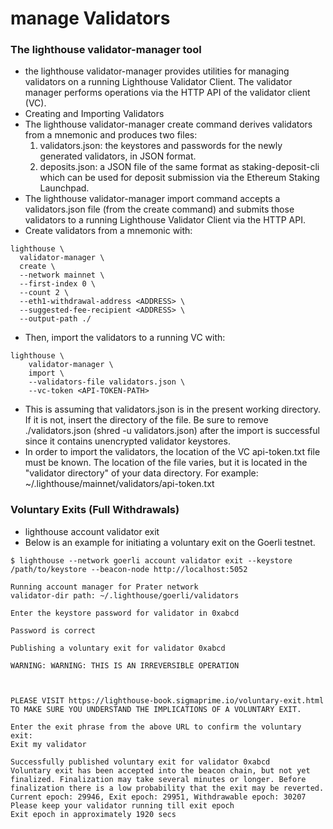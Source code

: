 # manage Validators

### The lighthouse validator-manager tool
  - the lighthouse validator-manager provides utilities for managing validators on a running Lighthouse Validator Client. The validator manager performs operations via the HTTP API of the validator client (VC).
  - Creating and Importing Validators
  - The lighthouse validator-manager create command derives validators from a mnemonic and produces two files:
    1. validators.json: the keystores and passwords for the newly generated validators, in JSON format.
    2. deposits.json: a JSON file of the same format as staking-deposit-cli which can be used for deposit submission via the Ethereum Staking Launchpad.
  - The lighthouse validator-manager import command accepts a validators.json file (from the create command) and submits those validators to a running Lighthouse Validator Client via the HTTP API.
  - Create validators from a mnemonic with:
```
lighthouse \
  validator-manager \
  create \
  --network mainnet \
  --first-index 0 \
  --count 2 \
  --eth1-withdrawal-address <ADDRESS> \
  --suggested-fee-recipient <ADDRESS> \
  --output-path ./
```
  - Then, import the validators to a running VC with:
```
lighthouse \
    validator-manager \
    import \
    --validators-file validators.json \
    --vc-token <API-TOKEN-PATH>
```
  - This is assuming that validators.json is in the present working directory. If it is not, insert the directory of the file. Be sure to remove ./validators.json (shred -u validators.json) after the import is successful since it contains unencrypted validator keystores.
  - In order to import the validators, the location of the VC api-token.txt file must be known. The location of the file varies, but it is located in the "validator directory" of your data directory. For example: ~/.lighthouse/mainnet/validators/api-token.txt

### Voluntary Exits (Full Withdrawals)
  - lighthouse account validator exit
  - Below is an example for initiating a voluntary exit on the Goerli testnet.
```
$ lighthouse --network goerli account validator exit --keystore /path/to/keystore --beacon-node http://localhost:5052

Running account manager for Prater network
validator-dir path: ~/.lighthouse/goerli/validators

Enter the keystore password for validator in 0xabcd

Password is correct

Publishing a voluntary exit for validator 0xabcd

WARNING: WARNING: THIS IS AN IRREVERSIBLE OPERATION



PLEASE VISIT https://lighthouse-book.sigmaprime.io/voluntary-exit.html
TO MAKE SURE YOU UNDERSTAND THE IMPLICATIONS OF A VOLUNTARY EXIT.

Enter the exit phrase from the above URL to confirm the voluntary exit:
Exit my validator

Successfully published voluntary exit for validator 0xabcd
Voluntary exit has been accepted into the beacon chain, but not yet finalized. Finalization may take several minutes or longer. Before finalization there is a low probability that the exit may be reverted.
Current epoch: 29946, Exit epoch: 29951, Withdrawable epoch: 30207
Please keep your validator running till exit epoch
Exit epoch in approximately 1920 secs
```





